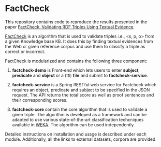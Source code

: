 # FactCheck

This repository contains code to reproduce the results presented in the paper [FactCheck: Validating RDF Triples Using Textual Evidence](https://svn.aksw.org/papers/2018/CIKM_FACTCHECK/public.pdf).

[FactCheck](https://github.com/dice-group/FactCheck) is an algorithm that is used to validate triples i.e., <s, p, o> from a given Knowledge base KB. It does this by finding textual evidences from the Web or given reference corpus and use them to classify a triple as correct or incorrect.

FactCheck is modularized and contains the following three component:

1. **factcheck-demo** is Front-end which lets users to enter **subject**, **predicate** and **object** or a (ttl) **file** and submit to **factcheck-service**.

2. **factcheck-service** is a Spring RESTful web service for Factcheck which requires an object, predicate and subject to be specified in the JSON request. The API returns the total score as well as proof sentences and their corresponding scores.

3. **factcheck-core** contain the core algorithm that is used to validate a given triple. The algorithm is developed as a framework and can be adapted to use various state-of-the-art classification techcniques available in [WEKA](https://www.cs.waikato.ac.nz/ml/weka/). The algorithm can be used independently.

Detailed instructions on installation and usage is described under each module. Additionally, all the links to external datasets, corpora are provided.
